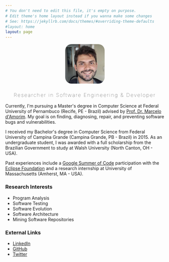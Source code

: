 ```yaml
---
# You don't need to edit this file, it's empty on purpose.
# Edit theme's home layout instead if you wanna make some changes
# See: https://jekyllrb.com/docs/themes/#overriding-theme-defaults
#layout: home
layout: page 
---
```

<p style="text-align: center">
<img alt="Jeanderson Candido" src="/img/avatar.jpg" class="img-responsive" style="width:125px; height:125px; border-radius:20px;"/>
<h3 style="text-align:center;font-weight:100;letter-spacing:2px;">Researcher in Software Engineering & Developer</h3>
</p>

Currently, I'm pursuing a Master's degree in Computer Science at Federal
University of Pernambuco (Recife, PE - Brazil) advised by [Prof. Dr. Marcelo
d'Amorim](http://www.cin.ufpe.br/~damorim/). My goal is on finding,
diagnosing, repair, and preventing software bugs and vulnerabilities.

I received my Bachelor's degree in Computer Science from Federal University of
Campina Grande (Campina Grande, PB - Brazil) in 2015. As an undergraduate
student, I was awarded with a full scholarship from the Brazilian Government to
study at Walsh University (North Canton, OH - USA).

Past experiences include a [Google Summer of
Code](https://www.google-melange.com/archive/gsoc/2014/orgs/eclipse/projects/jeandersonbc.html)
participation with the [Eclipse
Foundation](https://www.eclipse.org/eclipse/platform-ui/) and a research
internship at University of Massachusetts (Amherst, MA - USA).

### Research Interests

* Program Analysis
* Software Testing
* Software Evolution
* Software Architecture
* Mining Software Repositories

### External Links
* [LinkedIn]()
* [GitHub]()
* [Twitter]()
